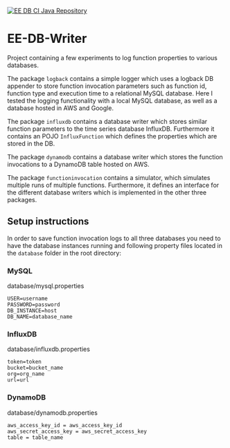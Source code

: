 [![EE DB CI Java Repository](https://github.com/markusmoosbrugger/EE-DB-Writer/actions/workflows/gradle.yml/badge.svg)](https://github.com/markusmoosbrugger/EE-DB-Writer/actions/workflows/gradle.yml)

# EE-DB-Writer

Project containing a few experiments to log function properties to various databases.

The package `logback` contains a simple logger which uses a logback DB appender to store function
invocation parameters such as function id, function type and execution time to a relational MySQL
database. Here I tested the logging functionality with a local MySQL database, as well as a database
hosted in AWS and Google.

The package `influxdb` contains a database writer which stores similar function parameters to the
time series database InfluxDB. Furthermore it contains an POJO `InfluxFunction` which defines the
properties which are stored in the DB.

The package `dynamodb` contains a database writer which stores the function invocations to a
DynamoDB table hosted on AWS.

The package `functioninvocation` contains a simulator, which simulates multiple runs of multiple
functions. Furthermore, it defines an interface for the different database writers which is
implemented in the other three packages.

## Setup instructions

In order to save function invocation logs to all three databases you need to have the 
database instances running and following property files located in the `database` folder in the 
root directory:

### MySQL

database/mysql.properties

```properties
USER=username
PASSWORD=password
DB_INSTANCE=host
DB_NAME=database_name
```

### InfluxDB
database/influxdb.properties
```properties
token=token
bucket=bucket_name
org=org_name
url=url
```

### DynamoDB
database/dynamodb.properties
```properties
aws_access_key_id = aws_access_key_id
aws_secret_access_key = aws_secret_access_key
table = table_name
```



